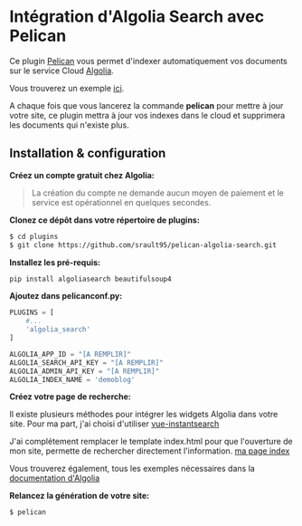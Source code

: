 # Intégration d'Algolia Search avec Pelican

Ce plugin [Pelican](http://docs.getpelican.com) vous permet d'indexer
automatiquement vos documents sur le service Cloud
[Algolia](https://www.algolia.com).

Vous trouverez un exemple [ici](https://tested-for-you.surge.sh/).

A chaque fois que vous lancerez la commande **pelican** pour mettre à jour votre
site, ce plugin mettra à jour vos indexes dans le cloud et supprimera les
documents qui n'existe plus.

## Installation & configuration

**Créez un compte gratuit chez Algolia:**

> La création du compte ne demande aucun moyen de paiement et le service est
> opérationnel en quelques secondes.

**Clonez ce dépôt dans votre répertoire de plugins:**

```bash
$ cd plugins
$ git clone https://github.com/srault95/pelican-algolia-search.git
```

**Installez les pré-requis:**

```bash
pip install algoliasearch beautifulsoup4
```

**Ajoutez dans pelicanconf.py:**

```python
PLUGINS = [
    #...
    'algolia_search'
]

ALGOLIA_APP_ID = "[A REMPLIR]"
ALGOLIA_SEARCH_API_KEY = "[A REMPLIR]"
ALGOLIA_ADMIN_API_KEY = "[A REMPLIR]"
ALGOLIA_INDEX_NAME = 'demoblog'
```

**Créez votre page de recherche:**

Il existe plusieurs méthodes pour intégrer les widgets Algolia dans votre site.
Pour ma part, j'ai choisi d'utiliser
[vue-instantsearch](https://community.algolia.com/vue-instantsearch)

J'ai complétement remplacer le template index.html pour que l'ouverture de mon
site, permette de rechercher directement l'information.
[ma page index](https://github.com/srault95/tested-for-you/blob/master/pelican/themes/alchemy/templates/index.html)

Vous trouverez également, tous les exemples nécessaires dans la
[documentation d'Algolia](https://www.algolia.com/doc/tutorials/search-ui/instant-search/build-an-instant-search-results-page/instantsearchjs/)

**Relancez la génération de votre site:**

```bash
$ pelican
```
